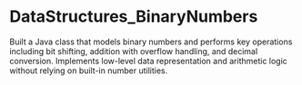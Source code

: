 # DataStructures_BinaryNumbers
Built a Java class that models binary numbers and performs key operations including bit shifting, addition with overflow handling, and decimal conversion. Implements low-level data representation and arithmetic logic without relying on built-in number utilities.
